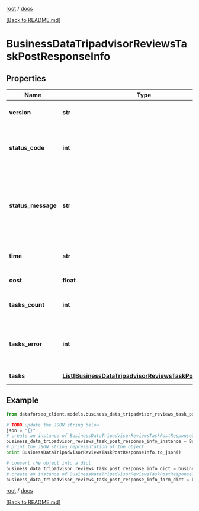 [root](./../ "root") / [docs](./ "docs")

[[Back to README.md]](./../README.md "[Back to README.md]")

# BusinessDataTripadvisorReviewsTaskPostResponseInfo

## Properties

Name | Type | Description | Notes
------------ | ------------- | ------------- | -------------
**version** | **str** | the current version of the API | [optional]
**status_code** | **int** | general status code you can find the full list of the response codes here | [optional]
**status_message** | **str** | general informational message you can find the full list of general informational messages here | [optional]
**time** | **str** | total execution time, seconds | [optional]
**cost** | **float** | total tasks cost, USD | [optional]
**tasks_count** | **int** | the number of tasks in the tasks array | [optional]
**tasks_error** | **int** | the number of tasks in the tasks array returned with an error | [optional]
**tasks** | [**List[BusinessDataTripadvisorReviewsTaskPostTaskInfo]**](BusinessDataTripadvisorReviewsTaskPostTaskInfo.md) | array of tasks | [optional]

## Example

```python
from dataforseo_client.models.business_data_tripadvisor_reviews_task_post_response_info import BusinessDataTripadvisorReviewsTaskPostResponseInfo

# TODO update the JSON string below
json = "{}"
# create an instance of BusinessDataTripadvisorReviewsTaskPostResponseInfo from a JSON string
business_data_tripadvisor_reviews_task_post_response_info_instance = BusinessDataTripadvisorReviewsTaskPostResponseInfo.from_json(json)
# print the JSON string representation of the object
print BusinessDataTripadvisorReviewsTaskPostResponseInfo.to_json()

# convert the object into a dict
business_data_tripadvisor_reviews_task_post_response_info_dict = business_data_tripadvisor_reviews_task_post_response_info_instance.to_dict()
# create an instance of BusinessDataTripadvisorReviewsTaskPostResponseInfo from a dict
business_data_tripadvisor_reviews_task_post_response_info_form_dict = business_data_tripadvisor_reviews_task_post_response_info.from_dict(business_data_tripadvisor_reviews_task_post_response_info_dict)
```

  

[root](./../ "root") / [docs](./ "docs")

[[Back to README.md]](./../README.md "[Back to README.md]")